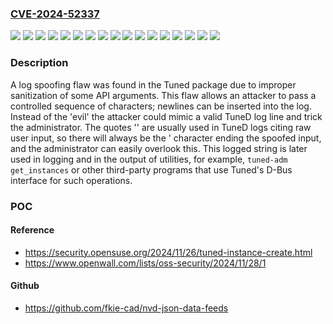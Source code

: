 ### [CVE-2024-52337](https://cve.mitre.org/cgi-bin/cvename.cgi?name=CVE-2024-52337)
![](https://img.shields.io/static/v1?label=Product&message=Fast%20Datapath%20for%20Red%20Hat%20Enterprise%20Linux%207&color=blue)
![](https://img.shields.io/static/v1?label=Product&message=Fast%20Datapath%20for%20Red%20Hat%20Enterprise%20Linux%208&color=blue)
![](https://img.shields.io/static/v1?label=Product&message=Fast%20Datapath%20for%20Red%20Hat%20Enterprise%20Linux%209&color=blue)
![](https://img.shields.io/static/v1?label=Product&message=Red%20Hat%20Enterprise%20Linux%206&color=blue)
![](https://img.shields.io/static/v1?label=Product&message=Red%20Hat%20Enterprise%20Linux%207%20Extended%20Lifecycle%20Support&color=blue)
![](https://img.shields.io/static/v1?label=Product&message=Red%20Hat%20Enterprise%20Linux%208&color=blue)
![](https://img.shields.io/static/v1?label=Product&message=Red%20Hat%20Enterprise%20Linux%208.4%20Advanced%20Mission%20Critical%20Update%20Support&color=blue)
![](https://img.shields.io/static/v1?label=Product&message=Red%20Hat%20Enterprise%20Linux%208.4%20Telecommunications%20Update%20Service&color=blue)
![](https://img.shields.io/static/v1?label=Product&message=Red%20Hat%20Enterprise%20Linux%208.4%20Update%20Services%20for%20SAP%20Solutions&color=blue)
![](https://img.shields.io/static/v1?label=Product&message=Red%20Hat%20Enterprise%20Linux%208.6%20Advanced%20Mission%20Critical%20Update%20Support&color=blue)
![](https://img.shields.io/static/v1?label=Product&message=Red%20Hat%20Enterprise%20Linux%208.6%20Telecommunications%20Update%20Service&color=blue)
![](https://img.shields.io/static/v1?label=Product&message=Red%20Hat%20Enterprise%20Linux%208.6%20Update%20Services%20for%20SAP%20Solutions&color=blue)
![](https://img.shields.io/static/v1?label=Product&message=Red%20Hat%20Enterprise%20Linux%208.8%20Extended%20Update%20Support&color=blue)
![](https://img.shields.io/static/v1?label=Product&message=Red%20Hat%20Enterprise%20Linux%209&color=blue)
![](https://img.shields.io/static/v1?label=Product&message=Red%20Hat%20Enterprise%20Linux%209.4%20Extended%20Update%20Support&color=blue)
![](https://img.shields.io/static/v1?label=Version&message=n%2Fa&color=blue)
![](https://img.shields.io/static/v1?label=Vulnerability&message=Improper%20Input%20Validation&color=brighgreen)

### Description

A log spoofing flaw was found in the Tuned package due to improper sanitization of some API arguments. This flaw allows an attacker to pass a controlled sequence of characters; newlines can be inserted into the log. Instead of the 'evil' the attacker could mimic a valid TuneD log line and trick the administrator. The quotes '' are usually used in TuneD logs citing raw user input, so there will always be the ' character ending the spoofed input, and the administrator can easily overlook this. This logged string is later used in logging and in the output of utilities, for example, `tuned-adm get_instances` or other third-party programs that use Tuned's D-Bus interface for such operations.

### POC

#### Reference
- https://security.opensuse.org/2024/11/26/tuned-instance-create.html
- https://www.openwall.com/lists/oss-security/2024/11/28/1

#### Github
- https://github.com/fkie-cad/nvd-json-data-feeds

